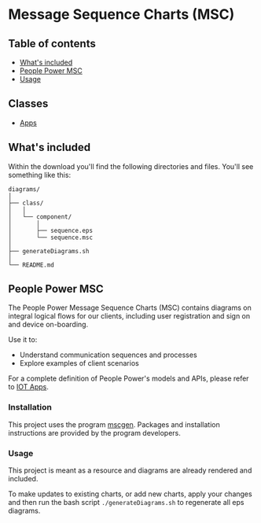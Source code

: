 # Message Sequence Charts (MSC)

## Table of contents

* [What's included](#whats-included)
* [People Power MSC](#peoplepower-msc)
* [Usage](#usage)

## Classes

* [Apps](diagrams/apps/README.md)

## What's included

Within the download you'll find the following directories and files. You'll see something like this:

```
diagrams/
│
├── class/
│   │
│   └── component/
│       │
│       ├── sequence.eps
│       └── sequence.msc
│	
├── generateDiagrams.sh
│
└── README.md
```

## People Power MSC

The People Power Message Sequence Charts (MSC) contains diagrams on integral logical flows for our clients, including user registration and sign on and device on-boarding.

Use it to:

* Understand communication sequences and processes
* Explore examples of client scenarios

For a complete definition of People Power's models and APIs, please refer to [IOT Apps](https://app.peoplepowerco.com/cloud/apidocs/cloud.html).

### Installation

This project uses the program [mscgen](http://www.mcternan.me.uk/mscgen/).  Packages and installation instructions are provided by the program developers.

### Usage

This project is meant as a resource and diagrams are already rendered and included.

To make updates to existing charts, or add new charts, apply your changes and then run the bash script `./generateDiagrams.sh` to regenerate all eps diagrams.

